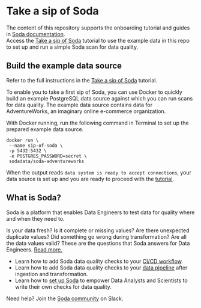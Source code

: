 # Take a sip of Soda

The content of this repository supports the onboarding tutorial and guides in [Soda documentation](https://docs.soda.io). <br />
Access the [Take a sip of Soda](https://docs.soda.io/soda/quick-start-sip.html) tutorial to use the example data in this repo to set up and run a simple Soda scan for data quality.


## Build the example data source

Refer to the full instructions in the [Take a sip of Soda](https://docs.soda.io/soda/quick-start-sip.html) tutorial.

To enable you to take a first sip of Soda, you can use Docker to quickly build an example PostgreSQL data source against which you can run scans for data quality. The example data source contains data for AdventureWorks, an imaginary online e-commerce organization.

With Docker running, run the following command in Terminal to set up the prepared example data source.
```shell
docker run \
 --name sip-of-soda \
 -p 5432:5432 \
 -e POSTGRES_PASSWORD=secret \
 sodadata/soda-adventureworks
```

When the output reads `data system is ready to accept connections`, your data source is set up and you are ready to proceed with the [tutorial](https://docs.soda.io/soda/quick-start-sip.html).


## What is Soda?

Soda is a platform that enables Data Engineers to test data for quality where and when they need to.

Is your data fresh? Is it complete or missing values? Are there unexpected duplicate values? Did something go wrong during transformation? Are all the data values valid? These are the questions that Soda answers for Data Engineers. [Read more.](https://docs.soda.io/soda/product-overview.html)

* Learn how to add Soda data quality checks to your [CI/CD workflow](https://docs.soda.io/soda/quick-start-dev.html).
* Learn how to add Soda data quality checks to your [data pipeline](https://docs.soda.io/soda/quick-start-prod.html) after ingestion and transformation.
* Learn how to [set up Soda](https://docs.soda.io/soda/quick-start-end-user.html) to empower Data Analysts and Scientists to write their own checks for data quality.


Need help? Join the [Soda community](https://community.soda.io/slack) on Slack.